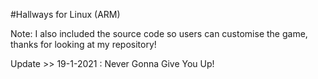 #Hallways for Linux (ARM)

Note: I also included the source code so users can customise the game, thanks for looking at my repository!

Update >> 19-1-2021 : Never Gonna Give You Up!